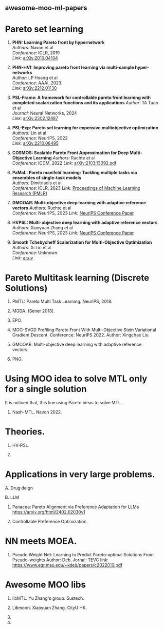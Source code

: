 ## awesome-moo-ml-papers

# Pareto set learning

1. **PHN: Learning Pareto front by hypernetwork**  
   *Authors:* Navon et al  
   *Conference:* ICLR, 2019  
   *Link:* [arXiv:2010.04104](https://arxiv.org/abs/2010.04104)

2. **PHN-HVI: Improving pareto front learning via multi-sample hyper-networks**  
   *Author:* LP Hoang et al  
   *Conference:* AAAI, 2023  
   *Link:* [arXiv:2212.01130](https://arxiv.org/abs/2212.01130)

3. **PSL-Frame: A framework for controllable pareto front learning with completed scalarization functions and its applications**
   *Author:* TA Tuan et al  
   *Journal:* Neural Networks, 2024  
   *Link:* [arXiv:2302.12487](https://arxiv.org/pdf/2302.12487.pdf)

4. **PSL-Exp: Pareto set learning for expensive multiobjective optimization**  
   *Authors:* Lin et al  
   *Conference:* NeurIPS, 2022  
   *Link:* [arXiv:2210.08495](https://arxiv.org/abs/2210.08495)

5. **COSMOS: Scalable Pareto Front Approximation for Deep Multi-Objective Learning**
   *Authors:* Ruchte et al  
   *Conference:* ICDM, 2022
   *Link:* [arXiv:2103.13392.pdf](https://arxiv.org/pdf/2103.13392.pdf)

6. **PaMaL: Pareto manifold learning: Tackling multiple tasks via ensembles of single-task models**  
   *Authors:* Dimitriadis et al  
   *Conference:* ICLR, 2023
   *Link:* [Proceedings of Machine Learning Research (PMLR)](https://proceedings.mlr.press/v202/dimitriadis23a.html)

7. **GMOOAR: Multi-objective deep learning with adaptive reference vectors**
   *Authors:* Ruchte et al  
   *Conference:* NeurIPS, 2023 
   *Link:* [NeurIPS Conference Paper](https://proceedings.neurips.cc/paper_files/paper/2022/file/d313b4a8c88eba7f0542c489899cec77-Paper-Conference.pdf)

8. **HVPSL: Multi-objective deep learning with adaptive reference vectors**
   *Authors:* Xiaoyuan Zhang et al  
   *Conference:* NeurIPS, 2023 
   *Link:* [NeurIPS Conference Paper](https://openreview.net/pdf?id=9ieV1hnuva)

9. **Smooth Tchebycheff Scalarization for Multi-Objective Optimization**
    *Authors:* Xi Lin et al  
    *Conference:* Unknown  
    *Link:* [arxiv](https://arxiv.org/abs/2402.19078)






# Pareto Multitask learning (Discrete Solutions)
1. PMTL: Pareto Multi Task Learning. NeurIPS, 2018.
   
2.  MGDA. (Sener 2018).

3.  EPO.

4. MOO-SVGD Profiling Pareto Front With Multi-Objective Stein Variational Gradient Descent.
   Conference: NeurIPS 2022.
   Author: Xingchao Liu

6. GMOOAR. Multi-objective deep learning with adaptive reference vectors. 

7. PNG. 



# Using MOO idea to solve MTL only for a single solution

It is noticed that, this line using Pareto ideas to solve MTL. 

1.  Nash-MTL. Navon 2022.



# Theories. 

1. HV-PSL.

2. 


# Applications in very large problems. 
A. Drug deign


B. LLM

1. Panacea: Pareto Alignment via Preference Adaptation for LLMs
https://arxiv.org/html/2402.02030v1

2. Controllable Preference Optimization.


# NN meets MOEA.
1. Pseudo Weight Net: Learning to Predict Pareto-optimal Solutions From Pseudo-weights
Author: Deb.
Jornal: TEVC
link: https://www.egr.msu.edu/~kdeb/papers/c2022010.pdf


# Awesome MOO libs

1. libMTL. Yu Zhang's group. Sustech. 

2. Libmoon. Xiaoyuan Zhang. CityU HK.
3. 
4. 

 

